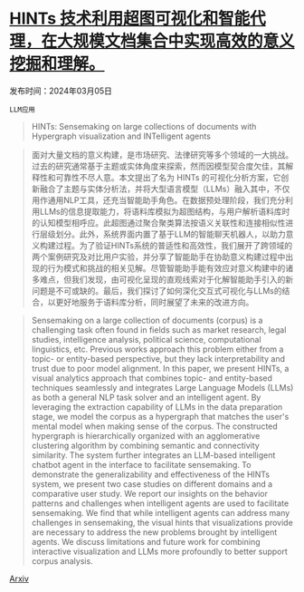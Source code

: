 # [HINTs 技术利用超图可视化和智能代理，在大规模文档集合中实现高效的意义挖掘和理解。](https://arxiv.org/abs/2403.02752)

发布时间：2024年03月05日

`LLM应用`

> HINTs: Sensemaking on large collections of documents with Hypergraph visualization and INTelligent agents

> 面对大量文档的意义构建，是市场研究、法律研究等多个领域的一大挑战。过去的研究通常基于主题或实体角度来探索，然而因模型契合度欠佳，其解释性和可靠性不尽人意。本文提出了名为 HINTs 的可视化分析方案，它创新融合了主题与实体分析法，并将大型语言模型（LLMs）融入其中，不仅用作通用NLP工具，还充当智能助手角色。在数据预处理阶段，我们充分利用LLMs的信息提取能力，将语料库模拟为超图结构，与用户解析语料库时的认知模型相呼应。此超图通过聚合聚类算法按语义关联性和连接相似性进行层级划分。此外，系统界面内置了基于LLM的智能聊天机器人，以助力意义构建过程。为了验证HINTs系统的普适性和高效性，我们展开了跨领域的两个案例研究及对比用户实验，并分享了智能助手在协助意义构建过程中出现的行为模式和挑战的相关见解。尽管智能助手能有效应对意义构建中的诸多难点，但我们发现，由可视化呈现的直观线索对于化解智能助手引入的新问题是不可或缺的。最后，我们探讨了如何深化交互式可视化与LLMs的结合，以更好地服务于语料库分析，同时展望了未来的改进方向。

> Sensemaking on a large collection of documents (corpus) is a challenging task often found in fields such as market research, legal studies, intelligence analysis, political science, computational linguistics, etc. Previous works approach this problem either from a topic- or entity-based perspective, but they lack interpretability and trust due to poor model alignment. In this paper, we present HINTs, a visual analytics approach that combines topic- and entity-based techniques seamlessly and integrates Large Language Models (LLMs) as both a general NLP task solver and an intelligent agent. By leveraging the extraction capability of LLMs in the data preparation stage, we model the corpus as a hypergraph that matches the user's mental model when making sense of the corpus. The constructed hypergraph is hierarchically organized with an agglomerative clustering algorithm by combining semantic and connectivity similarity. The system further integrates an LLM-based intelligent chatbot agent in the interface to facilitate sensemaking. To demonstrate the generalizability and effectiveness of the HINTs system, we present two case studies on different domains and a comparative user study. We report our insights on the behavior patterns and challenges when intelligent agents are used to facilitate sensemaking. We find that while intelligent agents can address many challenges in sensemaking, the visual hints that visualizations provide are necessary to address the new problems brought by intelligent agents. We discuss limitations and future work for combining interactive visualization and LLMs more profoundly to better support corpus analysis.

[Arxiv](https://arxiv.org/abs/2403.02752)